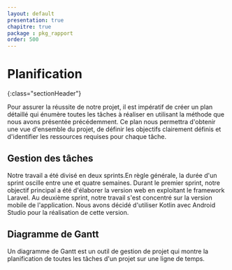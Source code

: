 ```yaml
---
layout: default
presentation: true
chapitre: true
package : pkg_rapport
order: 500
---
```


# Planification
{:class="sectionHeader"}

<!-- note -->

Pour assurer la réussite de notre projet, il est impératif de créer un plan détaillé qui énumère toutes les tâches à réaliser en utilisant la méthode que nous avons présentée précédemment. Ce plan nous permettra d'obtenir une vue d'ensemble du projet, de définir les objectifs clairement définis et d'identifier les ressources requises pour chaque tâche.

## Gestion des tâches 

Notre travail a été divisé en deux sprints.En règle générale, la durée d'un sprint oscille entre une et quatre semaines.
Durant le premier sprint, notre objectif principal a été d'élaborer la version web en exploitant le framework Laravel.
Au deuxième sprint, notre travail s'est concentré sur la version mobile de l'application. Nous avons décidé d'utiliser Kotlin avec Android Studio pour la réalisation de cette version.

## Diagramme de Gantt  

Un diagramme de Gantt est un outil de gestion de projet qui montre la planification de toutes les tâches d'un projet sur une ligne de temps. 

<!-- new slide -->